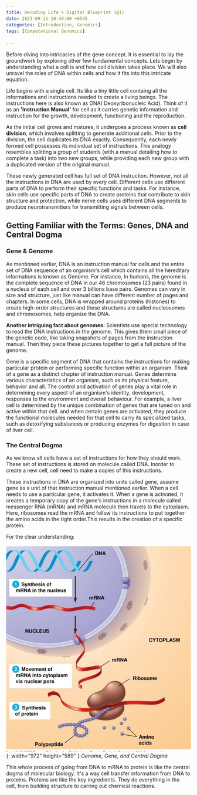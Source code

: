 ```yaml
---
title: Decoding Life's Digital Blueprint (@1)
date: 2023-09-11 10:49:00 +0545
categories: [Introduction, Genomics]
tags: [Computational Genomics]

---
```


Before diving into intricacies of the gene concept. It is essential to lay the groundwork by exploring other few fundamental concepts. Lets begin by understanding what a cell is and how cell division takes place. We will also unravel the roles of DNA within cells and how it fits into this intricate equation.

Life begins with a single cell. Its like a tiny little cell containg all the informations and instructions needed to create a living beings. The instructions here is also known as DNA( Deoxyribonucleic Acid). Think of it as an __'Instruction Manual'__ for cell as it carries genetic information and instruction for the growth, development, functioning and the reproduction.

As the initial cell grows and matures, it undergoes a process known as __cell division__, which involves splitting to generate additional cells. Prior to the division, the cell duplicates its DNA exactly. Consequently, each newly formed cell possesses its individual set of instructions. This analogy resembles splitting a group of students (with a manual detailing how to complete a task) into two new groups, while providing each new group with a duplicated version of the original manual.

These newly generated cell has full set of DNA instruction. However, not all the instructions in DNA are used by every cell. Different cells use different parts of DNA to perform their specific functions and tasks. For instance, skin cells use specific parts of DNA to create proteins that contribute to skin structure and protection, while nerve cells uses different DNA segments to produce neurotransmitters for transmitting signals between cells.

## Getting Familiar with the Terms: Genes, DNA and Central Dogma

### Gene & Genome

As mentioned earlier, DNA is an instruction manual for cells and the entire set of DNA sequence of an organism's cell which contains all the hereditary informations is known as Genome. For instance, In humans, the genome is the complete sequence of DNA in our 46 chromosomes (23 pairs) found in a nucleus of each cell and over 3 billions base pairs. Genomes can vary in size and structure, just like manual can have different number of pages and chapters. In some cells, DNA is wrapped around proteins (histones) to create high-order structures and these structures are called nucleosomes and chromosomes, help organize the DNA.

__Another intriguing fact about genomes:__
Scientists use special technology to read the DNA instructions in the genome. This gives them small piece of the genetic code, like taking snapshots of pages from the instruction manual. Then they piece these pictures together to get a full picture of the genome.


Gene is a specific segment of DNA that contains the instructions for making particular protein or performing specific function within an organism. Think of a gene as a distinct chapter of instruction manual. Genes determine various characteristics of an organism, such as its physical feature, behavior and all.
The control and activation of genes play a vital role in determining every aspect of an organism's identity, development, responses to the environment and overall behaviour. For example, a liver cell is determined by the unique combination of genes that are tuned on and active within that cell. and when certain genes are activated, they produce the functional molecules needed for that cell to carry its specialized tasks, such as detoxifying substances or producing enzymes for digestion in case of liver cell.

### The Central Dogma

As we know all cells have a set of instructions for how they should work. These set of instructions is stored on molecule called DNA. Inorder to create a new cell, cell need to make a copies of this instructions.

These instructions in DNA are organized into units called gene, assume gene as a unit of that instruction manual mentioned earlier. When a cell needs to use a particular gene, it activates it. When a gene is activated, it creates a temporary copy of the gene's instructions in a molecule called messenger RNA (mRNA) and mRNA molecule then travels to the cytoplasm. Here, ribosomes read the mRNA and follow its instructions to put together the amino acids in the right order.This results in the creation of a specific protein.

For the clear understanding:

![Desktop View](/assets/img/central_dogma.jpg){: width="972" height="589" }
_Genome, Gene, and Central Dogma_


This whole process of going from DNA to mRNA to protein is like the central dogma of molecular biology. It's a way cell transfer information from DNA to proteins. Proteins are like the key ingredients. They do everything in the cell, from building structure to carring out chemical reactions.